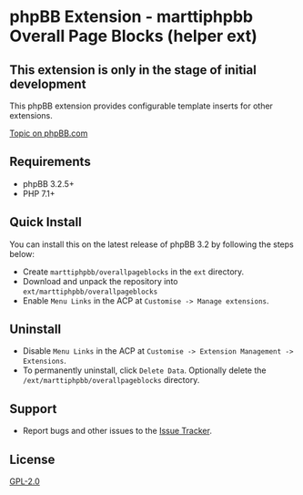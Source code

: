 # phpBB Extension - marttiphpbb Overall Page Blocks (helper ext)

## This extension is only in the stage of initial development

This phpBB extension provides configurable template inserts for other extensions.

[Topic on phpBB.com](https://www.phpbb.com/community/viewtopic.php?f=456&t=)

## Requirements

* phpBB 3.2.5+
* PHP 7.1+

## Quick Install

You can install this on the latest release of phpBB 3.2 by following the steps below:

* Create `marttiphpbb/overallpageblocks` in the `ext` directory.
* Download and unpack the repository into `ext/marttiphpbb/overallpageblocks`
* Enable `Menu Links` in the ACP at `Customise -> Manage extensions`.

## Uninstall

* Disable `Menu Links` in the ACP at `Customise -> Extension Management -> Extensions`.
* To permanently uninstall, click `Delete Data`. Optionally delete the `/ext/marttiphpbb/overallpageblocks` directory.

## Support

* Report bugs and other issues to the [Issue Tracker](https://github.com/marttiphpbb/phpbb-ext-overallpageblocks/issues).

## License

[GPL-2.0](license.txt)
